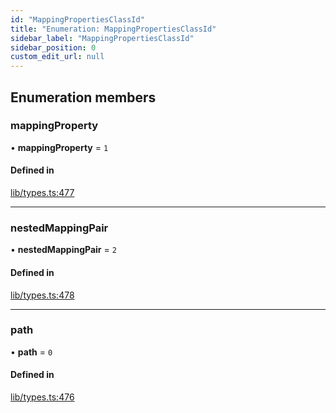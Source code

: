 ```yaml
---
id: "MappingPropertiesClassId"
title: "Enumeration: MappingPropertiesClassId"
sidebar_label: "MappingPropertiesClassId"
sidebar_position: 0
custom_edit_url: null
---
```


## Enumeration members

### mappingProperty

• **mappingProperty** = `1`

#### Defined in

[lib/types.ts:477](https://github.com/ttshivers/mapper/blob/efc4cb9d/packages/core/src/lib/types.ts#L477)

___

### nestedMappingPair

• **nestedMappingPair** = `2`

#### Defined in

[lib/types.ts:478](https://github.com/ttshivers/mapper/blob/efc4cb9d/packages/core/src/lib/types.ts#L478)

___

### path

• **path** = `0`

#### Defined in

[lib/types.ts:476](https://github.com/ttshivers/mapper/blob/efc4cb9d/packages/core/src/lib/types.ts#L476)
